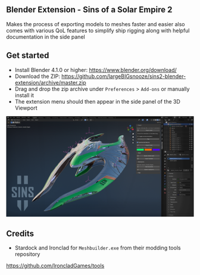 ## Blender Extension - Sins of a Solar Empire 2
Makes the process of exporting models to meshes faster and easier also comes with various QoL features to simplify ship rigging along with helpful documentation in the side panel

## Get started

- Install Blender 4.1.0 or higher: https://www.blender.org/download/
- Download the ZIP: https://github.com/largeBIGsnooze/sins2-blender-extension/archive/master.zip
- Drag and drop the zip archive under `Preferences` > `Add-ons` or manually install it
- The extension menu should then appear in the side panel of the 3D Viewport

<img src="./blender_splash.png"></img>


## Credits
- Stardock and Ironclad for `Meshbuilder.exe` from their modding tools repository

https://github.com/IroncladGames/tools

